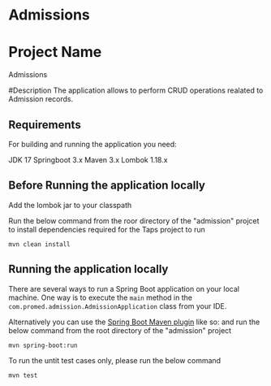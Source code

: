 # Admissions
# Project Name 
Admissions

#Description
The application allows to perform CRUD operations realated to Admission records. 

## Requirements

For building and running the application you need:

JDK 17
Springboot 3.x
Maven 3.x
Lombok 1.18.x


## Before Running the application locally

Add the lombok jar to your classpath

Run the below command from the roor directory of the "admission" projcet to install dependencies required for the Taps project to run
```
mvn clean install
```

## Running the application locally


There are several ways to run a Spring Boot application on your local machine. One way is to execute the `main` method in the `com.promed.admission.AdmissionApplication` class from your IDE.

Alternatively you can use the [Spring Boot Maven plugin](https://docs.spring.io/spring-boot/docs/current/reference/html/build-tool-plugins-maven-plugin.html) like so:
and run the below command from the root directory of the "admission" project

```
mvn spring-boot:run
```

To run the untit test cases only, please run the below command
```
mvn test
```

